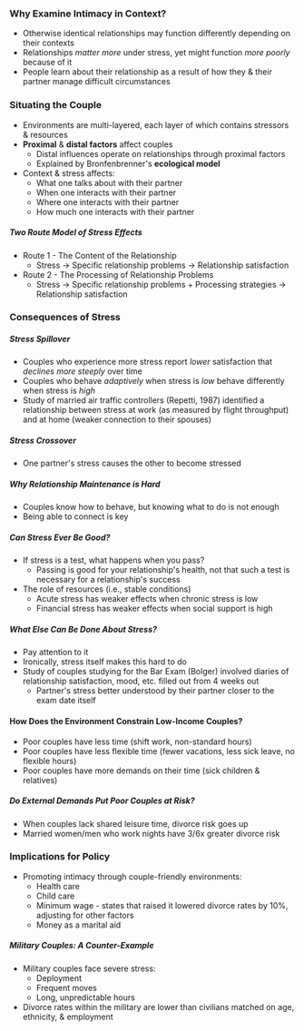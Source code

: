 ### Why Examine Intimacy in Context?
* Otherwise identical relationships may function differently depending on their contexts
* Relationships *matter more* under stress, yet might function *more poorly* because of it
* People learn about their relationship as a result of how they & their partner manage difficult circumstances

### Situating the Couple
* Environments are multi-layered, each layer of which contains stressors & resources
* **Proximal** & **distal factors** affect couples
	* Distal influences operate on relationships through proximal factors
	* Explained by Bronfenbrenner's **ecological model**
* Context & stress affects:
	* What one talks about with their partner
	* When one interacts with their partner
	* Where one interacts with their partner
	* How much one interacts with their partner

##### Two Route Model of Stress Effects
* Route 1 - The Content of the Relationship
	* Stress -> Specific relationship problems -> Relationship satisfaction
* Route 2 - The Processing of Relationship Problems
	* Stress -> Specific relationship problems + Processing strategies -> Relationship satisfaction

### Consequences of Stress
##### Stress Spillover
* Couples who experience more stress report *lower* satisfaction that *declines more steeply* over time
* Couples who behave *adaptively* when stress is *low* behave differently when stress is *high*
* Study of married air traffic controllers (Repetti, 1987) identified a relationship between stress at work (as measured by flight throughput) and at home (weaker connection to their spouses)

##### Stress Crossover
* One partner's stress causes the other to become stressed

##### Why Relationship Maintenance is Hard
* Couples know how to behave, but knowing what to do is not enough
* Being able to connect is key

##### Can Stress Ever Be Good?
* If stress is a test, what happens when you pass?
	* Passing is good for your relationship's health, not that such a test is necessary for a relationship's success
* The role of resources (i.e., stable conditions)
	* Acute stress has weaker effects when chronic stress is low
	* Financial stress has weaker effects when social support is high

##### What Else Can Be Done About Stress?
* Pay attention to it
* Ironically, stress itself makes this hard to do
* Study of couples studying for the Bar Exam (Bolger) involved diaries of relationship satisfaction, mood, etc. filled out from 4 weeks out
	* Partner's stress better understood by their partner closer to the exam date itself

#### How Does the Environment Constrain Low-Income Couples?
* Poor couples have less time (shift work, non-standard hours)
* Poor couples have less flexible time (fewer vacations, less sick leave, no flexible hours)
* Poor couples have more demands on their time (sick children & relatives)

##### Do External Demands Put Poor Couples at Risk?
* When couples lack shared leisure time, divorce risk goes up
* Married women/men who work nights have 3/6x greater divorce risk

### Implications for Policy
* Promoting intimacy through couple-friendly environments:
	* Health care
	* Child care
	* Minimum wage - states that raised it lowered divorce rates by 10%, adjusting for other factors
	* Money as a marital aid

##### Military Couples: A Counter-Example
* Military couples face severe stress:
	* Deployment
	* Frequent moves
	* Long, unpredictable hours
* Divorce rates within the military are lower than civilians matched on age, ethnicity, & employment